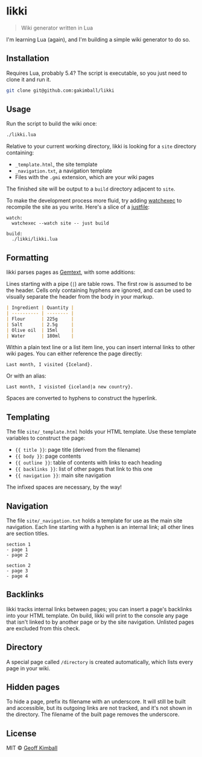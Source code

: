 # likki

> Wiki generator written in Lua

I'm learning Lua (again), and I'm building a simple wiki generator to do so.

## Installation

Requires Lua, probably 5.4? The script is executable, so you just need to clone it and run it.

```bash
git clone git@github.com:gakimball/likki
```

## Usage

Run the script to build the wiki once:

```bash
./likki.lua
```

Relative to your current working directory, likki is looking for a `site` directory containing:

- `_template.html`, the site template
- `_navigation.txt`, a navigation template
- Files with the `.gmi` extension, which are your wiki pages

The finished site will be output to a `build` directory adjacent to `site`.

To make the development process more fluid, try adding [watchexec](https://github.com/watchexec/watchexec) to recompile the site as you write. Here's a slice of a [justfile](https://github.com/casey/just):

```
watch:
  watchexec --watch site -- just build

build:
  ./likki/likki.lua
```

## Formatting

likki parses pages as [Gemtext](https://gemini.circumlunar.space/docs/gemtext.gmi), with some additions:

Lines starting with a pipe (`|`) are table rows. The first row is assumed to be the header. Cells only containing hyphens are ignored, and can be used to visually separate the header from the body in your markup.

```markdown
| Ingredient | Quantity |
| ---------- | -------- |
| Flour      | 225g     |
| Salt       | 2.5g     |
| Olive oil  | 15ml     |
| Water      | 180ml    |
```

Within a plain text line or a list item line, you can insert internal links to other wiki pages. You can either reference the page directly:

```
Last month, I visited {Iceland}.
```

Or with an alias:

```
Last month, I visisted {iceland|a new country}.
```

Spaces are converted to hyphens to construct the hyperlink.

## Templating

The file `site/_template.html` holds your HTML template. Use these template variables to construct the page:

- `{{ title }}`: page title (derived from the filename)
- `{{ body }}`: page contents
- `{{ outline }}`: table of contents with links to each heading
- `{{ backlinks }}`: list of other pages that link to this one
- `{{ navigation }}`: main site navigation

The infixed spaces are necessary, by the way!

## Navigation

The file `site/_navigation.txt` holds a template for use as the main site navigation. Each line starting with a hyphen is an internal link; all other lines are section titles.

```
section 1
- page 1
- page 2

section 2
- page 3
- page 4
```

## Backlinks

likki tracks internal links between pages; you can insert a page's backlinks into your HTML template. On build, likki will print to the console any page that isn't linked to by another page or by the site navigation. Unlisted pages are excluded from this check.

## Directory

A special page called `/directory` is created automatically, which lists every page in your wiki.

## Hidden pages

To hide a page, prefix its filename with an underscore. It will still be built and accessible, but its outgoing links are not tracked, and it's not shown in the directory. The filename of the built page removes the underscore.

## License

MIT &copy; [Geoff Kimball](https://geoffkimball.com)

